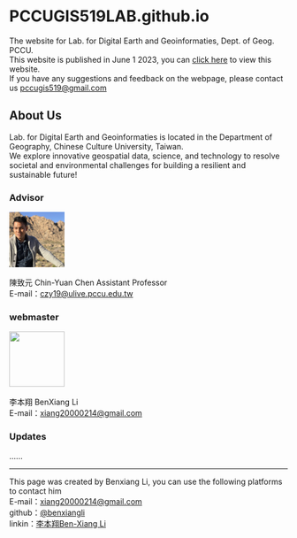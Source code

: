 # PCCUGIS519LAB.github.io
The website for Lab. for Digital Earth and Geoinformaties, Dept. of Geog. PCCU.  
This website is published in June 1 2023, you can [click here](https://pccugis519lab.github.io./index.html) to view this website.  
If you have any suggestions and feedback on the webpage, please contact us [pccugis519@gmail.com](pccugis519@gmail.com)  

## About Us
Lab. for Digital Earth and Geoinformaties is located in the Department of Geography, Chinese Culture University, Taiwan.  
We explore innovative geospatial data, science, and technology to resolve societal and environmental challenges for building a resilient and sustainable future!

### Advisor  
<img src="pictures/CCY2.jpg" width = "100" height = "100"/>  

陳致元 Chin-Yuan Chen Assistant Professor  
E-mail：[czy19@ulive.pccu.edu.tw](czy19@ulive.pccu.edu.tw)  

### webmaster  
<img src="https://media.licdn.com/dms/image/D5603AQEzDYJAhnkUqA/profile-displayphoto-shrink_800_800/0/1672240578607?e=2147483647&v=beta&t=j-NeGQw_83kP3I07r6abDnj4bgXoyvIX0Amuk33HIe8" width = "100" height = "100"/>  

李本翔 BenXiang Li  
E-mail：[xiang20000214@gmail.com](xiang20000214@gmail.com)  

### Updates  
......

---  
This page was created by Benxiang Li, you can use the following platforms to contact him  
E-mail：[xiang20000214@gmail.com](xiang20000214@gmail.com)  
github：[@benxiangli](https://github.com/benxiangli)    
linkin：[李本翔Ben-Xiang Li](https://tw.linkedin.com/in/%E6%9C%AC%E7%BF%94-%E6%9D%8E-8768a3216)
